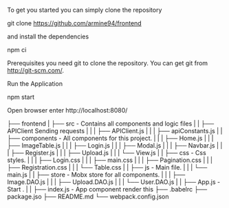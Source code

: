 To get you started you can simply clone the repository

git clone https://github.com/armine94/frontend

and install the dependencies

npm ci

Prerequisites
you need git to clone the repository. You can get git from http://git-scm.com/.

Run the Application

npm start

Open browser 
enter http://localhost:8080/

├── frontend
|  ├── src -  Contains all components and logic files
|  |  ├──  APIClient Sending requests 
|  |  |  ├──  APIClient.js
|  |  |  ├──  apiConstants.js
|  |  ├── components - All components for this project.
|  |  |  ├──  Home.js
|  |  |  ├──  ImageTable.js
|  |  |  ├──  Login.js
|  |  |  ├──  Modal.js
|  |  |  ├──  Navbar.js
|  |  |  ├──  Register.js
|  |  |  ├──  Upload.js
|  |  |  └──  View.js
|  |  ├── css - Css styles.
|  |  |  ├── Login.css
|  |  |  ├──  main.css
|  |  |  ├── Pagination.css
|  |  |  ├── Registration.css
|  |  |  └──  Table.css
|  |  ├── js - Main file.
|  |  |  └──  main.js
|  |  ├── store - Mobx store for all components.
|  |  |  ├──  Image.DAO.js
|  |  |  ├──  Upload.DAO.js
|  |  |  └──  User.DAO.js
|  |  ├── App.js - Start .
|  |  ├──  index.js - App component render this
├── .babelrc
├── package.jso
├── README.md
└── webpack.config.json